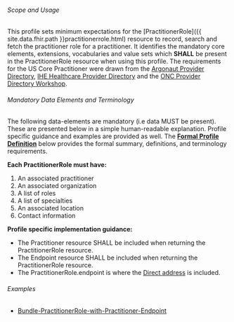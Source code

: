 
###### Scope and Usage

This profile sets minimum expectations for the [PractitionerRole]({{ site.data.fhir.path }}practitionerrole.html) resource to record, search and fetch the practitioner role for a practitioner.  It identifies the mandatory core elements, extensions, vocabularies and value sets which **SHALL** be present in the PractitionerRole resource when using this profile.  The requirements for the US Core Practitioner were drawn from the [Argonaut Provider Directory](http://www.fhir.org/guides/argonaut/pd//release1/index.html), [IHE Healthcare Provider Directory](http://ihe.net/uploadedFiles/Documents/ITI/IHE_ITI_Suppl_HPD.pdf) and the [ONC Provider Directory Workshop](https://confluence.oncprojectracking.org/display/PDW/Workshop+Documents).


###### Mandatory Data Elements and Terminology


The following data-elements are mandatory (i.e data MUST be present). These are presented below in a simple human-readable explanation.  Profile specific guidance and examples are provided as well.  The [**Formal Profile Definition**](#summary) below provides the  formal summary, definitions, and  terminology requirements.  

**Each PractitionerRole must have:**

1. An associated practitioner
1. An associated organization
1. A list of roles
1. A list of specialties
1. An associated location
1. Contact information

**Profile specific implementation guidance:**

* The Practitioner resource SHALL be included when returning the PractitionerRole resource.
* The Endpoint resource SHALL be included when returning the PractitionerRole resource.
* The PractitionerRole.endpoint is where the [Direct address](https://www.healthit.gov/sites/default/files/directbasicsforprovidersqa_05092014.pdf) is included.


###### Examples

- [Bundle-PractitionerRole-with-Practitioner-Endpoint](Bundle-66c8856b-ba11-4876-8aa8-467aad8c11a2.xml.html)
